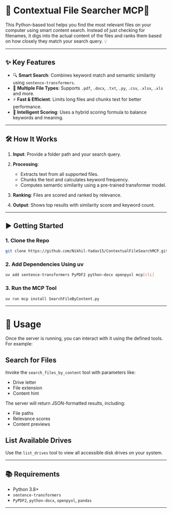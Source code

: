 # 📂 Contextual File Searcher MCP🚀

This Python-based tool helps you find the most relevant files on your computer using smart content search. Instead of just checking for filenames, it digs into the actual content of the files and ranks them based on how closely they match your search query. 💡

---

## ✨ Key Features

* 🔍 **Smart Search**: Combines keyword match and semantic similarity using `sentence-transformers`.
* 📄 **Multiple File Types**: Supports `.pdf`, `.docx`, `.txt`, `.py`, `.csv`, `.xlsx`, `.xls` and more.
* ⚡ **Fast & Efficient**: Limits long files and chunks text for better performance.
* 🧠 **Intelligent Scoring**: Uses a hybrid scoring formula to balance keywords and meaning.

---

## 🛠️ How It Works

1. **Input**: Provide a folder path and your search query.
2. **Processing**:

   * Extracts text from all supported files.
   * Chunks the text and calculates keyword frequency.
   * Computes semantic similarity using a pre-trained transformer model.
3. **Ranking**: Files are scored and ranked by relevance.
4. **Output**: Shows top results with similarity score and keyword count.

---

## ▶️ Getting Started

### 1. Clone the Repo

```bash
git clone https://github.com/Nikhil-Yadav15/ContextualFileSearchMCP.git
```

### 2. Add Dependencies Using uv

```bash
uv add sentence-transformers PyPDF2 python-docx openpyxl mcp[cli]
```

### 3. Run the MCP Tool

```bash
uv run mcp install SearchFileByContent.py
```

---

# 🧪 Usage

Once the server is running, you can interact with it using the defined tools. For example:

## Search for Files

Invoke the `search_files_by_content` tool with parameters like:
- Drive letter
- File extension
- Content hint

The server will return JSON-formatted results, including:
- File paths
- Relevance scores
- Content previews

## List Available Drives

Use the `list_drives` tool to view all accessible disk drives on your system.


---

## 📚 Requirements

* Python 3.8+
* `sentence-transformers`
* `PyPDF2`, `python-docx`, `openpyxl`, `pandas`

---

